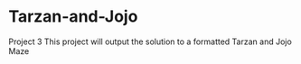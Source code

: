 # Tarzan-and-Jojo
Project 3
This project will output the solution to a formatted Tarzan and Jojo Maze

